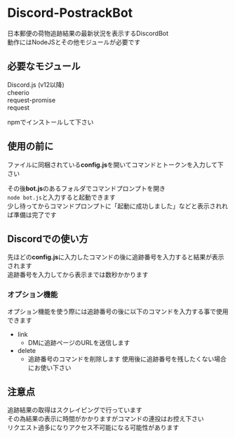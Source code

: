 # Discord-PostrackBot
日本郵便の荷物追跡結果の最新状況を表示するDiscordBot  
動作にはNodeJSとその他モジュールが必要です  

## 必要なモジュール
Discord.js (v12以降)  
cheerio  
request-promise  
request  
  
npmでインストールして下さい  

## 使用の前に
ファイルに同梱されている**config.js**を開いてコマンドとトークンを入力して下さい  
    
その後**bot.js**のあるフォルダでコマンドプロンプトを開き  
`node bot.js`と入力すると起動できます  
少し待ってからコマンドプロンプトに「起動に成功しました」などと表示されれば準備は完了です  

## Discordでの使い方
先ほどの**config.js**に入力したコマンドの後に追跡番号を入力すると結果が表示されます  
追跡番号を入力してから表示までは数秒かかります  

### オプション機能
オプション機能を使う際には追跡番号の後に以下のコマンドを入力する事で使用できます  
  
- link
  - DMに追跡ページのURLを送信します
- delete
  - 追跡番号のコマンドを削除します 使用後に追跡番号を残したくない場合にお使い下さい  

## 注意点
追跡結果の取得はスクレイピングで行っています  
その為結果の表示に時間がかかりますがコマンドの連投はお控え下さい  
リクエスト過多になりアクセス不可能になる可能性があります
